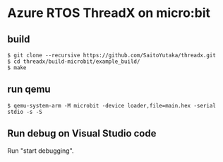 # Azure RTOS ThreadX on micro:bit

## build

```
$ git clone --recursive https://github.com/SaitoYutaka/threadx.git
$ cd threadx/build-microbit/example_build/
$ make
```

## run qemu

```
$ qemu-system-arm -M microbit -device loader,file=main.hex -serial stdio -s -S
```

## Run debug on Visual Studio code
  Run "start debugging".

